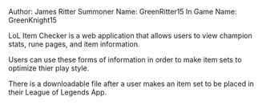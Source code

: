 Author: James Ritter
Summoner Name: GreenRitter15
In Game Name: GreenKnight15

LoL Item Checker is a web application that allows users to view champion stats, rune pages, and item information.

Users can use these forms of information in order to make item sets to optimize thier play style.

There is a downloadable file after a user makes an item set to be placed in their League of Legends App. 
